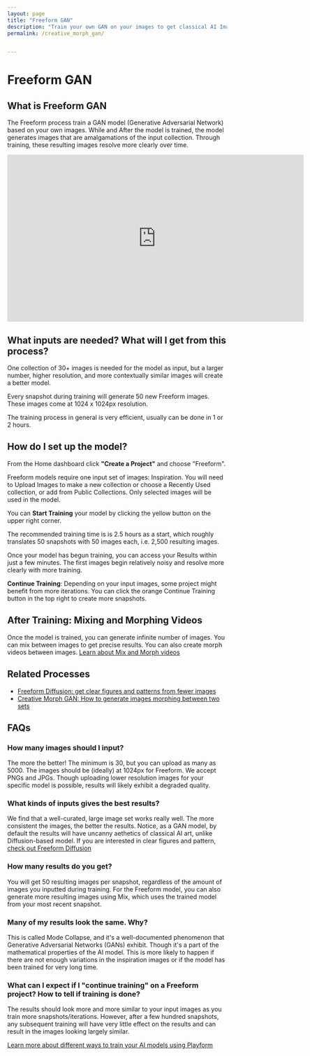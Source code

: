 ```yaml
---
layout: page
title: "Freeform GAN"
description: "Train your own GAN on your images to get classical AI Image uncanny aesthetics"
permalink: /creative_morph_gan/


---
```

# Freeform GAN

## What is Freeform GAN

The Freeform process train a GAN model (Generative Adversarial Network) based on your own images. While and After the model is trained, the model generates images that are amalgamations of the input collection. Through training, these resulting images resolve more clearly over time. 

<iframe width="679" height="382" src="https://www.youtube.com/embed/V5Tx0bbGOEY" title="Tutorial - Freeform From Playform - use AI to create your own images" frameborder="0" allow="accelerometer; autoplay; clipboard-write; encrypted-media; gyroscope; picture-in-picture; web-share" referrerpolicy="strict-origin-when-cross-origin" allowfullscreen></iframe>

## What inputs are needed? What will I get from this process?

One collection of 30+ images is needed for the model as input, but a larger number, higher resolution, and more contextually similar images will create a better model.

Every snapshot during training will generate 50 new Freeform images. These images come at 1024 x 1024px resolution. 

The training process in general is very efficient, usually can be done in 1 or 2 hours. 

## How do I set up the model?

From the Home dashboard click **"Create a Project"** and choose "Freeform".

Freeform models require one input set of images: Inspiration.
You will need to Upload Images to make a new collection or choose a Recently Used collection, or add from Public Collections.
Only selected images will be used in the model.

You can **Start Training** your model by clicking the yellow button on the upper right corner. 

The recommended training time is is 2.5 hours as a start, which roughly translates 50 snapshots with 50 images each, i.e. 2,500 resulting images.  

Once your model has begun training, you can access your Results within just a few minutes. The first images begin relatively noisy and resolve more clearly with more training.

**Continue Training**: Depending on your input images, some project might benefit from more iterations. You can click the orange Continue Training button in the top right to create more snapshots.  

## After Training: Mixing and Morphing Videos

Once the model is trained, you can generate infinite number of images. You can mix between images to get precise results. You can also create morph videos between images. [Learn about Mix and Morph videos](./freeform_mix.md)

## Related Processes
- [Freeform Diffusion: get clear figures and patterns from fewer images](./prompt-free-generation.md)
- [Creative Morph GAN: How to generate images morphing between two sets](./creative_morph_gan.md)

## FAQs
### How many images should I input?
The more the better! The minimum is 30, but you can upload as many as 5000. The images should be (ideally) at 1024px for Freeform. We accept PNGs and JPGs. Though uploading lower resolution images for your specific model is possible, results will likely exhibit a degraded quality.

### What kinds of inputs gives the best results?
We find that a well-curated, large image set works really well. The more consistent the images, the better the results. Notice, as a GAN model, by default the results will have uncanny aethetics of classical AI art, unlike Diffusion-based model. If you are interested in clear figures and pattern, [check out Freeform Diffusion](./prompt-free-generation.md)

### How many results do you get?
You will get 50 resulting images per snapshot, regardless of the amount of images you inputted during training. For the Freeform model, you can also generate more resulting images using Mix, which uses the trained model from your most recent snapshot.

### Many of my results look the same. Why?
This is called Mode Collapse, and it's a well-documented phenomenon that Generative Adversarial Networks (GANs) exhibit. Though it's a part of the mathematical properties of the AI model.  This is more likely to happen if there are not enough variations in the inspiration images or if the model has been trained for very long time. 


### What can I expect if I "continue training" on a Freeform project? How to tell if training is done?
The results should look more and more similar to your input images as you train more snapshots/iterations. However, after a few hundred snapshots, any subsequent training will have very little effect on the results and can result in the images looking largely similar. 


[Learn more about different ways to train your AI models using Playform](https://playform.io/train)
